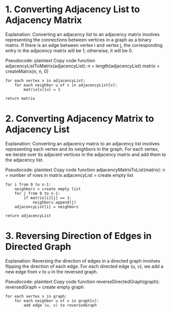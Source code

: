 # 1. Converting Adjacency List to Adjacency Matrix
Explanation:
Converting an adjacency list to an adjacency matrix involves representing the connections between vertices in a graph as a binary matrix. If there is an edge between vertex i and vertex j, the corresponding entry in the adjacency matrix will be 1; otherwise, it will be 0.

Pseudocode:
plaintext
Copy code
function adjacencyListToMatrix(adjacencyList):
    n = length(adjacencyList)
    matrix = createMatrix(n, n, 0)
    
    for each vertex v in adjacencyList:
        for each neighbor u of v in adjacencyList[v]:
            matrix[v][u] = 1
    
    return matrix
    
# 2. Converting Adjacency Matrix to Adjacency List
Explanation:
Converting an adjacency matrix to an adjacency list involves representing each vertex and its neighbors in the graph. For each vertex, we iterate over its adjacent vertices in the adjacency matrix and add them to the adjacency list.

Pseudocode:
plaintext
Copy code
function adjacencyMatrixToList(matrix):
    n = number of rows in matrix
    adjacencyList = create empty list
    
    for i from 0 to n-1:
        neighbors = create empty list
        for j from 0 to n-1:
            if matrix[i][j] == 1:
                neighbors.append(j)
        adjacencyList[i] = neighbors
    
    return adjacencyList
    
# 3. Reversing Direction of Edges in Directed Graph
Explanation:
Reversing the direction of edges in a directed graph involves flipping the direction of each edge. For each directed edge (u, v), we add a new edge from v to u in the reversed graph.

Pseudocode:
plaintext
Copy code
function reverseDirectedGraph(graph):
    reversedGraph = create empty graph
    
    for each vertex v in graph:
        for each neighbor u of v in graph[v]:
            add edge (u, v) to reversedGraph
